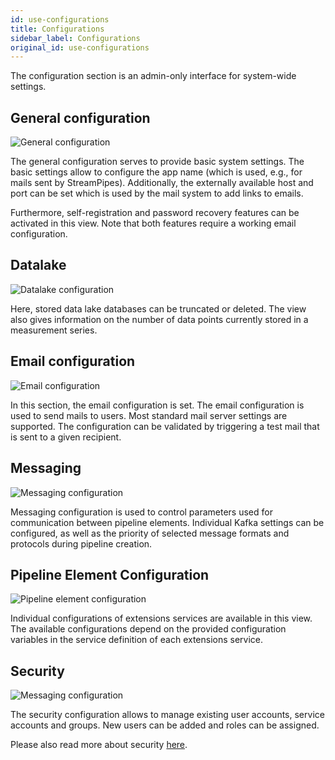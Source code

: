 ```yaml
---
id: use-configurations
title: Configurations
sidebar_label: Configurations
original_id: use-configurations
---
```


The configuration section is an admin-only interface for system-wide settings.

## General configuration

<img class="docs-image" src="/docs/img/03_use-configurations/01_general-configuration.png" alt="General configuration"/>

The general configuration serves to provide basic system settings. The basic settings allow to configure the app name (which is used, e.g., for mails sent by StreamPipes). 
Additionally, the externally available host and port can be set which is used by the mail system to add links to emails.

Furthermore, self-registration and password recovery features can be activated in this view. Note that both features require a working email configuration.

## Datalake

<img class="docs-image" src="/docs/img/03_use-configurations/02_datalake-configuration.png" alt="Datalake configuration"/>

Here, stored data lake databases can be truncated or deleted. The view also gives information on the number of data points currently stored in a measurement series.

## Email configuration

<img class="docs-image" src="/docs/img/03_use-configurations/03_email-configuration.png" alt="Email configuration"/>

In this section, the email configuration is set. The email configuration is used to send mails to users. Most standard mail server settings are supported. The configuration can be validated by triggering a test mail that is sent to a given recipient.

## Messaging

<img class="docs-image" src="/docs/img/03_use-configurations/04_messaging-configuration.png" alt="Messaging configuration"/>

Messaging configuration is used to control parameters used for communication between pipeline elements. Individual Kafka settings can be configured, as well as the priority of selected message formats and protocols during pipeline creation.

## Pipeline Element Configuration

<img class="docs-image" src="/docs/img/03_use-configurations/05_pipeline-element-configuration.png" alt="Pipeline element configuration"/>

Individual configurations of extensions services are available in this view. The available configurations depend on the provided configuration variables in the service definition of each extensions service.

## Security

<img class="docs-image" src="/docs/img/03_use-configurations/06_security-configuration.png" alt="Messaging configuration"/>

The security configuration allows to manage existing user accounts, service accounts and groups. New users can be added and roles can be assigned.

Please also read more about security [here](05_deploy-security.md).
